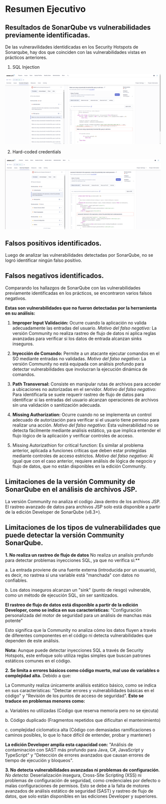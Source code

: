 # Resumen Ejecutivo

## Resultados de SonarQube vs vulnerabilidades previamente identificadas. 

De las vulneravilidades identidicadas en los Security Hotspots de Sonarqube, hay dos que coinciden con las vulnerabilidades vistas en prácticos anteriores.

1. SQL Injection

![alt text](images/sql_injection.png)

2. Hard-coded credentials

![alt text](images/hardcoded_credentials.png)


## Falsos positivos identificados.

Luego de analizar las vulnerabilidades detectadas por SonarQube, no se logró identificar ningún falso positivo.

## Falsos negativos identificados. 

Comparando los hallazgos de SonarQube con las vulnerabilidades previamente identificadas en los prácticos, se encontraron varios falsos negativos. 

**Estas son vulnerabilidades que no fueron detectadas por la herramienta en su análisis:**

1. **Improper Input Validación:** Ocurre cuando la aplicación no valida adecuadamente las entradas del usuario.
*Motivo del falso negativo:* La versión Community no realiza rastreo de flujo de datos ni aplica reglas avanzadas para verificar si los datos de entrada alcanzan sinks inseguros.

2. **Inyección  de Comando:** Permite a un atacante ejecutar comandos en el SO mediante entradas no validadas.
*Motivo del falso negativo:*
La versión Community no está equipada con análisis profundo para detectar vulnerabilidades que involucran la ejecución dinámica de comandos.

3. **Path Transversal:** Consiste en manipular rutas de archivos para acceder a ubicaciones no autorizadas en el servidor.
       *Motivo del falso negativo:*
Para identificarla se suele requerir rastreo de flujo de datos para identificar si las entradas del usuario alcanzan operaciones de archivos sin una validación o sanitización adecuada.

4. **Missing Authorization:** Ocurre cuando no se implementa un control adecuado de autorización para verificar si el usuario tiene permiso para realizar una acción.
      *Motivo del falso negativo:*
Esta vulnerabilidad no se detecta fácilmente mediante análisis estático, ya que implica entender el flujo lógico de la aplicación y verificar controles de acceso.

5. Missing Autorizathion for critical function: Es similar al problema anterior, aplicada a funciones críticas que deben estar protegidas mediante controles de acceso estrictos.
      *Motivo del falso negativo:*
Al igual que con el caso anterior, requiere análisis de lógica de negocio y flujo de datos, que no están disponibles en la edición Community.

## Limitaciones de la versión Community de SonarQube en el análisis de archivos JSP.  
La versión Community no analiza el codigo Java dentro de los archivos JSP. 
El rastreo avanzado de datos para archivos JSP solo está disponible a partir de la edición Developer de SonarQube (v8.3+).



## Limitaciones de los tipos de vulnerabilidades que puede detectar la versión Community SonarQube. 

**1. No realiza un rastreo de flujo de datos**
No realiza un analisis profundo para detectar problemas inyecciones SQL, ya que no verifica si:**

   a. La entrada proviene de una fuente externa (introducida por un usuario), es decir, no rastrea si una variable está "manchada" con datos no confiables.
   
   b. Los datos inseguros alcanzan un "sink" (punto de riesgo) vulnerable, como un método de ejecución SQL, sin ser sanitizados.

**El rastreo de flujo de datos está disponible a partir de la edición Developer, como se indica en sus características:**
"Configuración personalizada del motor de seguridad para un análisis de manchas más potente"

Esto significa que la Community no analiza cómo los datos fluyen a través de diferentes componentes en el código ni detecta vulnerabilidades que dependen de este análisis.

**Nota:** Aunque puede detectar inyecciones SQL a través de Security Hotspots, este enfoque solo utiliza reglas simples que buscan patrones estáticos comunes en el código. 

**2. Se limita a errores básicos como código muerto, mal uso de variables o complejidad alta.**
Debido a que:

La Community realiza únicamente análisis estático básico, como se indica en sus características:
"Detectar errores y vulnerabilidades básicas en el código" y "Revisión de los puntos de acceso de seguridad".
**Esto se traduce en problemas menores como:**

a. Variables no utilizadas (Código que reserva memoria pero no se ejecuta)

b. Código duplicado (Fragmentos repetidos que dificultan el mantenimiento)

c. complejidad ciclomatica alta (Código con demasiadas ramificaciones o caminos posibles, lo que lo hace difícil de entender, probar y mantener)

**La edición Developer amplía esta capacidad con:**
"Análisis de contaminación con SAST más profundo para Java, C#, JavaScript y TypeScript" y "Detección de errores avanzados que causan errores de tiempo de ejecución y bloqueos".

**3. No detecta vulnerabilidades avanzadas ni problemas de configuración**. 
*No detecta:* Deserialización insegura, Cross-Site Scripting (XSS) ni problemas de configuración de seguridad, como credenciales por defecto o malas configuraciones de permisos.
Esto se debe a la falta de motores avanzados de análisis estático de seguridad (SAST) y rastreo de flujo de datos, que solo están disponibles en las ediciones Developer y superiores. 
